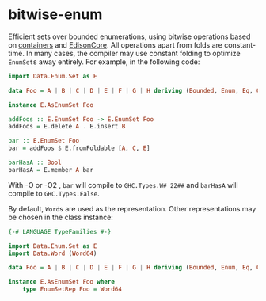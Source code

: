 # bitwise-enum

Efficient sets over bounded enumerations, using bitwise operations based on [containers](https://hackage.haskell.org/package/containers-0.6.0.1/docs/src/Data.IntSet.Internal.html) and [EdisonCore](https://hackage.haskell.org/package/EdisonCore-1.3.2.1/docs/src/Data-Edison-Coll-EnumSet.html). All operations apart from folds are constant-time. In many cases, the compiler may use constant folding to optimize `EnumSet`s away entirely. For example, in the following code:

```hs
import Data.Enum.Set as E

data Foo = A | B | C | D | E | F | G | H deriving (Bounded, Enum, Eq, Ord)

instance E.AsEnumSet Foo

addFoos :: E.EnumSet Foo -> E.EnumSet Foo
addFoos = E.delete A . E.insert B

bar :: E.EnumSet Foo
bar = addFoos $ E.fromFoldable [A, C, E]

barHasA :: Bool
barHasA = E.member A bar
```

With  -O  or  -O2 ,  `bar`  will compile to  `GHC.Types.W# 22##`  and  `barHasA`  will compile to  `GHC.Types.False`.

By default, `Word`s are used as the representation. Other representations may be chosen in the class instance:

```hs
{-# LANGUAGE TypeFamilies #-}

import Data.Enum.Set as E
import Data.Word (Word64)

data Foo = A | B | C | D | E | F | G | H deriving (Bounded, Enum, Eq, Ord, Show)

instance E.AsEnumSet Foo where
    type EnumSetRep Foo = Word64
```
